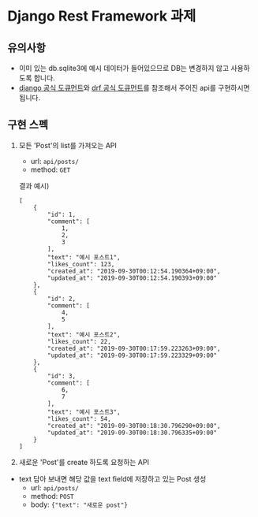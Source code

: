 # Django Rest Framework 과제

## 유의사항
- 이미 있는 db.sqlite3에 예시 데이터가 들어있으므로 DB는 변경하지 않고 사용하도록 합니다.
- [django 공식 도큐먼트](https://docs.djangoproject.com/ko/2.2/)와 [drf 공식 도큐먼트](https://www.django-rest-framework.org/)를 참조해서 주어진 api를 구현하시면 됩니다.

## 구현 스펙
1. 모든 'Post'의 list를 가져오는 API
    - url: `api/posts/`
    - method: `GET`
 
    결과 예시)
    ```
    [
        {
            "id": 1,
            "comment": [
                1,
                2,
                3
            ],
            "text": "예시 포스트1",
            "likes_count": 123,
            "created_at": "2019-09-30T00:12:54.190364+09:00",
            "updated_at": "2019-09-30T00:12:54.190393+09:00"
        },
        {
            "id": 2,
            "comment": [
                4,
                5
            ],
            "text": "예시 포스트2",
            "likes_count": 22,
            "created_at": "2019-09-30T00:17:59.223263+09:00",
            "updated_at": "2019-09-30T00:17:59.223329+09:00"
        },
        {
            "id": 3,
            "comment": [
                6,
                7
            ],
            "text": "예시 포스트3",
            "likes_count": 54,
            "created_at": "2019-09-30T00:18:30.796290+09:00",
            "updated_at": "2019-09-30T00:18:30.796335+09:00"
        }
    ]
    ``` 

2. 새로운 'Post'를 create 하도록 요청하는 API
- text 담아 보내면 해당 값을 text field에 저장하고 있는 Post 생성
    - url: `api/posts/`
    - method: `POST`
    - body: `{"text": "새로운 post"}`